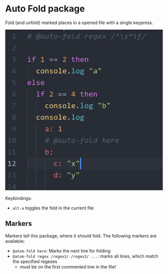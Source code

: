# Auto Fold package

Fold (and unfold) marked places in a opened file with a single keypress.

![Screenshot](readme.gif)

Keybindings:
 * `alt-a` toggles the fold in the current file

## Markers
Markers tell this package, where it should fold. The following markers are available:
  * `@atom-fold here`: Marks the next line for folding
  * `@atom-fold regex /regex1/ /regex2/ ...`: marks all lines, which match the specified regexes
    * must be on the first commented line in the file!
